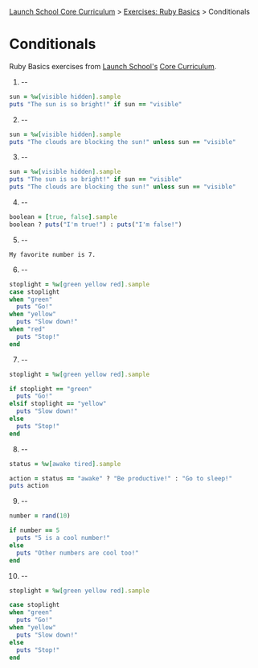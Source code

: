 [Launch School Core Curriculum][readme] >
[Exercises: Ruby Basics][ruby-basics] >
Conditionals

# Conditionals

Ruby Basics exercises from [Launch School's][launch-school] [Core Curriculum][core-curriculum].

1. --

```ruby
sun = %w[visible hidden].sample
puts "The sun is so bright!" if sun == "visible"
```

2. --

```ruby
sun = %w[visible hidden].sample
puts "The clouds are blocking the sun!" unless sun == "visible"
```

3. --

```ruby
sun = %w[visible hidden].sample
puts "The sun is so bright!" if sun == "visible"
puts "The clouds are blocking the sun!" unless sun == "visible"
```

4. --

```ruby
boolean = [true, false].sample
boolean ? puts("I'm true!") : puts("I'm false!")
```

5. --

```text
My favorite number is 7.
```

6. --

```ruby
stoplight = %w[green yellow red].sample
case stoplight
when "green"
  puts "Go!"
when "yellow"
  puts "Slow down!"
when "red"
  puts "Stop!"
end
```

7. --

```ruby
stoplight = %w[green yellow red].sample

if stoplight == "green"
  puts "Go!"
elsif stoplight == "yellow"
  puts "Slow down!"
else
  puts "Stop!"
end
```

8. --

```ruby
status = %w[awake tired].sample

action = status == "awake" ? "Be productive!" : "Go to sleep!"
puts action
```

9. --

```ruby
number = rand(10)

if number == 5
  puts "5 is a cool number!"
else
  puts "Other numbers are cool too!"
end
```

10. --

```ruby
stoplight = %w[green yellow red].sample

case stoplight
when "green"
  puts "Go!"
when "yellow"
  puts "Slow down!"
else
  puts "Stop!"
end
```

[readme]: /README.md
[ruby-basics]: ruby-basics-contents.md
[core-curriculum]: https://launchschool.com/courses
[launch-school]: https://launchschool.com
